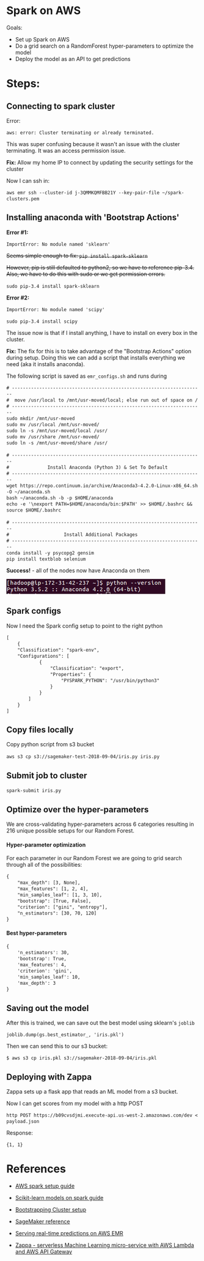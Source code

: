 # Spark on AWS

Goals:

- Set up Spark on AWS
- Do a grid search on a RandomForest hyper-parameters to optimize the model
- Deploy the model as an API to get predictions

# Steps:

## Connecting to spark cluster 

Error:

```
aws: error: Cluster terminating or already terminated.
```

This was super confusing because it wasn't an issue with the cluster terminating. It was an access permission issue.

**Fix:** Allow my home IP to connect by updating the security settings for the cluster

Now I can ssh in:
```
aws emr ssh --cluster-id j-3QMMKQMFBB21Y --key-pair-file ~/spark-clusters.pem
```


## Installing anaconda with 'Bootstrap Actions'

**Error #1:**

```
ImportError: No module named 'sklearn'
```

~~Seems simple enough to fix: `pip install spark-sklearn`~~

~~However, pip is still defaulted to python2, so we have to reference pip-3.4.  Also, we have to do this with sudo or we get permission errors.~~

`sudo pip-3.4 install spark-sklearn`

**Error #2:**

```
ImportError: No module named 'scipy'
```

`sudo pip-3.4 install scipy`

The issue now is that if I install anything, I have to install on every box in the cluster.

**Fix:** The fix for this is to take advantage of the "Bootstrap Actions" option during setup. Doing this we can add a script that installs everything we need (aka it installs anaconda).

The following script is saved as `emr_configs.sh` and runs during

```
# ----------------------------------------------------------------------
#  move /usr/local to /mnt/usr-moved/local; else run out of space on /
# ----------------------------------------------------------------------
sudo mkdir /mnt/usr-moved
sudo mv /usr/local /mnt/usr-moved/
sudo ln -s /mnt/usr-moved/local /usr/
sudo mv /usr/share /mnt/usr-moved/
sudo ln -s /mnt/usr-moved/share /usr/

# ----------------------------------------------------------------------
#              Install Anaconda (Python 3) & Set To Default              
# ----------------------------------------------------------------------
wget https://repo.continuum.io/archive/Anaconda3-4.2.0-Linux-x86_64.sh -O ~/anaconda.sh
bash ~/anaconda.sh -b -p $HOME/anaconda
echo -e '\nexport PATH=$HOME/anaconda/bin:$PATH' >> $HOME/.bashrc && source $HOME/.bashrc

# ----------------------------------------------------------------------
#                    Install Additional Packages              
# ----------------------------------------------------------------------
conda install -y psycopg2 gensim
pip install textblob selenium
```

**Success!** - all of the nodes now have Anaconda on them

![](python-anaconda-version.png)

## Spark configs

Now I need the Spark config setup to point to the right python

```
[
    {
    "Classification": "spark-env",
    "Configurations": [
            {
                "Classification": "export",
                "Properties": {
                    "PYSPARK_PYTHON": "/usr/bin/python3"
                }
            }
        ]
    }
]
```

## Copy files locally

Copy python script from s3 bucket

`aws s3 cp s3://sagemaker-test-2018-09-04/iris.py iris.py`


## Submit job to cluster

`spark-submit iris.py`

## Optimize over the hyper-parameters

We are cross-validating hyper-parameters across 6 categories resulting in 216 unique possible setups for our Random Forest.

#### Hyper-parameter optimization

For each parameter in our Random Forest we are going to grid search through all of the possibilities:

```
{
    "max_depth": [3, None],
    "max_features": [1, 2, 4],
    "min_samples_leaf": [1, 3, 10],
    "bootstrap": [True, False],
    "criterion": ["gini", "entropy"],
    "n_estimators": [30, 70, 120]
}
```


#### Best hyper-parameters

```
{
    'n_estimators': 30,
    'bootstrap': True,
    'max_features': 4,
    'criterion': 'gini',
    'min_samples_leaf': 10,
    'max_depth': 3
}
```


## Saving out the model

After this is trained, we can save out the best model using sklearn's `joblib`

```
joblib.dump(gs.best_estimator_, 'iris.pkl')
```

Then we can send this to our s3 bucket:
```
$ aws s3 cp iris.pkl s3://sagemaker-2018-09-04/iris.pkl
```

## Deploying with Zappa

Zappa sets up a flask app that reads an ML model from a s3 bucket.

Now I can get scores from my model with a http POST

```
http POST https://b09cvsdjmi.execute-api.us-west-2.amazonaws.com/dev < payload.json
```

Response:

```
{1, 1}
```


# References

- [AWS spark setup guide](https://docs.aws.amazon.com/emr/latest/ReleaseGuide/emr-spark-launch.html)

- [Scikit-learn models on spark guide](https://quickbooks-engineering.intuit.com/operationalizing-scikit-learn-machine-learning-model-under-apache-spark-b009fb6b6c45)

- [Bootstrapping Cluster setup](https://dziganto.github.io/zeppelin/spark/zeppelinhub/emr/anaconda/tensorflow/shiro/s3/theano/bootstrap%20script/EMR-From-Scratch/)

- [SageMaker reference](https://docs.aws.amazon.com/sagemaker/latest/dg/how-it-works-hosting.html)

- [Serving real-time predictions on AWS EMR](https://aws.amazon.com/blogs/big-data/serving-real-time-machine-learning-predictions-on-amazon-emr/)

- [Zappa - serverless Machine Learning micro-service with AWS Lambda and AWS API Gateway](https://medium.com/@patrickmichelberger/how-to-deploy-a-serverless-machine-learning-microservice-with-aws-lambda-aws-api-gateway-and-d5b8cbead846)

